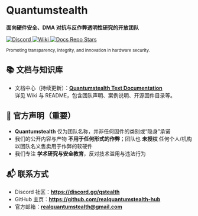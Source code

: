 <!-- Profile README for realquantumstealth-hub / Quantumstealth -->
<h1>Quantumstealth</h1>
<p><strong>面向硬件安全、DMA 对抗与反作弊透明性研究的开放团队</strong></p>

<p>
  <a href="https://discord.gg/qstealth">
    <img alt="Discord" src="https://img.shields.io/badge/Discord-Join%20Chat-7289da?logo=discord&logoColor=white">
  </a>
  <a href="https://github.com/realquantumstealth-hub/realquantumstealth-PCILeech-text/wiki">
    <img alt="Wiki" src="https://img.shields.io/badge/Wiki-Documentation-blueviolet?logo=github">
  </a>
  <a href="https://github.com/realquantumstealth-hub/realquantumstealth-PCILeech-text">
    <img alt="Docs Repo Stars" src="https://img.shields.io/github/stars/realquantumstealth-hub/realquantumstealth-PCILeech-text?style=social">
  </a>
</p>

<sub>Promoting transparency, integrity, and innovation in hardware security.</sub>

## 📚 文档与知识库
- 文档中心（持续更新）：**[Quantumstealth Text Documentation]**  
  详见 Wiki 与 README，包含团队声明、案例说明、开源固件目录等。

[Quantumstealth Text Documentation]: https://github.com/realquantumstealth-hub/realquantumstealth-PCILeech-text

## 📣 官方声明（重要）
- **Quantumstealth** 仅为团队名称，并非任何固件的类别或“隐身”承诺  
- 我们的公开内容与产物 **不用于任何形式的作弊**；团队也 **未授权** 任何个人/机构以团队名义售卖用于作弊的软硬件  
- 我们专注 **学术研究与安全教育**，反对技术滥用与违法行为

## 📬 联系方式
- Discord 社区：**https://discord.gg/qstealth**  
- GitHub 主页：**https://github.com/realquantumstealth-hub**  
- 官方邮箱：**realquantumstealth@gmail.com**

